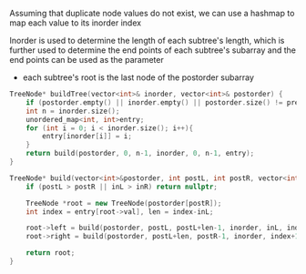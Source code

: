 Assuming that duplicate node values do not exist, we can use a hashmap to map each value to its inorder index

Inorder is used to determine the length of each subtree's length, which is further used to determine the end points of each subtree's subarray and the end points can be used as the parameter
- each subtree's root is the last node of the postorder subarray


```cpp
TreeNode* buildTree(vector<int>& inorder, vector<int>& postorder) {
    if (postorder.empty() || inorder.empty() || postorder.size() != preorder.size()) return nullptr;
    int n = inorder.size();
    unordered_map<int, int>entry; 
    for (int i = 0; i < inorder.size(); i++){
        entry[inorder[i]] = i;
    }
    return build(postorder, 0, n-1, inorder, 0, n-1, entry);
}

TreeNode* build(vector<int>&postorder, int postL, int postR, vector<int>& inorder, int inL, int inR, unordered_map<int,int> &entry){
    if (postL > postR || inL > inR) return nullptr;

    TreeNode *root = new TreeNode(postorder[postR]);
    int index = entry[root->val], len = index-inL;

    root->left = build(postorder, postL, postL+len-1, inorder, inL, index-1, entry);
    root->right = build(postorder, postL+len, postR-1, inorder, index+1, inR, entry);

    return root;
}
```
